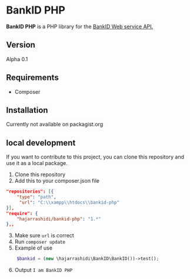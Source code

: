 # BankID PHP
**BankID PHP** is a PHP library for the [BankID Web service API.](https://www.bankid.com/utvecklare/guider/teknisk-integrationsguide/webbservice-api)
## Version
Alpha 0.1
## Requirements
* Composer 
## Installation
Currently not available on packagist.org


## local development 
If you want to contribute to this project, you can clone this repository and use it as a local package.
1. Clone this repository
2. Add this to your composer.json file
```json
"repositories": [{
    "type": "path",
     "url": "C:\\xampp\\htdocs\\bankid-php"
}],
"require": {
    "hajarrashidi/bankid-php": "1.*"
},,
```
3. Make sure `url` is correct
4. Run `composer update`
5. Example of use 
```php
    $bankid = (new \hajarrashidi\BankID\BankID())->test();
   ```
6. Output ``I am BankID PHP``